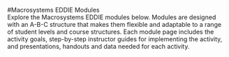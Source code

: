 #Macrosystems EDDIE Modules  
Explore the Macrosystems EDDIE modules below. Modules are designed with an A-B-C structure that makes them flexible and adaptable to a range of student levels and course structures. Each module page includes the activity goals, step-by-step instructor guides for implementing the activity, and presentations, handouts and data needed for each activity.
